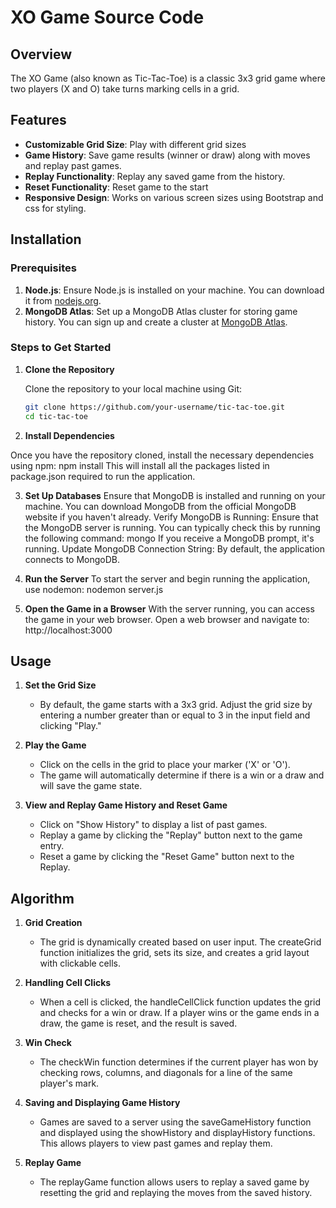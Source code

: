 # XO Game Source Code

## Overview

The XO Game (also known as Tic-Tac-Toe) is a classic 3x3 grid game where two players (X and O) take turns marking cells in a grid.

## Features

- **Customizable Grid Size**: Play with different grid sizes
- **Game History**: Save game results (winner or draw) along with moves and replay past games.
- **Replay Functionality**: Replay any saved game from the history.
- **Reset Functionality**: Reset game to the start
- **Responsive Design**: Works on various screen sizes using Bootstrap and css for styling.

## Installation

### Prerequisites

1. **Node.js**: Ensure Node.js is installed on your machine. You can download it from [nodejs.org](https://nodejs.org/).
2. **MongoDB Atlas**: Set up a MongoDB Atlas cluster for storing game history. You can sign up and create a cluster at [MongoDB Atlas](https://www.mongodb.com/cloud/atlas).

### Steps to Get Started

1. **Clone the Repository**

   Clone the repository to your local machine using Git:

   ```bash
   git clone https://github.com/your-username/tic-tac-toe.git
   cd tic-tac-toe

2. **Install Dependencies**

  Once you have the repository cloned, install the necessary dependencies using npm:
  npm install
  This will install all the packages listed in package.json required to run the application.

3. **Set Up Databases**
  Ensure that MongoDB is installed and running on your machine. You can download MongoDB from the official MongoDB website if you haven't already.
  Verify MongoDB is Running: Ensure that the MongoDB server is running. You can typically check this by running the following command:
  mongo
  If you receive a MongoDB prompt, it's running.
  Update MongoDB Connection String: By default, the application connects to MongoDB.

4. **Run the Server**
  To start the server and begin running the application, use nodemon:
  nodemon server.js

5. **Open the Game in a Browser**
  With the server running, you can access the game in your web browser. Open a web browser and navigate to:
  http://localhost:3000

## Usage

1. **Set the Grid Size**

    - By default, the game starts with a 3x3 grid. Adjust the grid size by entering a number greater than or equal to 3 in the input field and clicking "Play."

2. **Play the Game**

    - Click on the cells in the grid to place your marker ('X' or 'O').
    - The game will automatically determine if there is a win or a draw and will save the game state.

3. **View and Replay Game History and Reset Game**

    - Click on "Show History" to display a list of past games.
    - Replay a game by clicking the "Replay" button next to the game entry.
    - Reset a game by clicking the "Reset Game" button next to the Replay.

## Algorithm

1. **Grid Creation**
    - The grid is dynamically created based on user input. The createGrid function initializes the grid, sets its size, and creates a grid layout with clickable cells.

2. **Handling Cell Clicks**
    - When a cell is clicked, the handleCellClick function updates the grid and checks for a win or draw. If a player wins or the game ends in a draw, the game is reset, and the result is saved.

3. **Win Check**
    - The checkWin function determines if the current player has won by checking rows, columns, and diagonals for a line of the same player's mark.

4. **Saving and Displaying Game History**
    - Games are saved to a server using the saveGameHistory function and displayed using the showHistory and displayHistory functions. This allows players to view past games and replay them.

5. **Replay Game**
    - The replayGame function allows users to replay a saved game by resetting the grid and replaying the moves from the saved history.